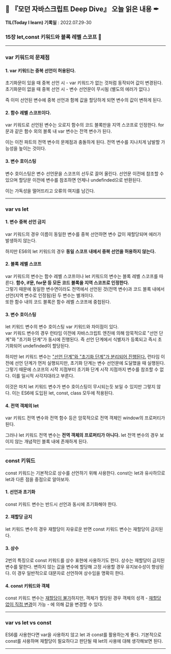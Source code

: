 ## 📕 『모던 자바스크립트 Deep Dive』 오늘 읽은 내용 ✒

**TIL(Today I learn) 기록일** : 2022.07.29-30

### 15장 let,const 키워드와 블록 레벨 스코프 📑
---
### var 키워드의 문제점
#### 1. var 키워드는 중복 선언이 허용된다.<br>
초기화문이 있을 때 중복 선언 시 - var 키워드가 없는 것처럼 동작되어 값이 변경된다.<br>
초기화문이 없을 때 중복 선언 시 - 변수 선언문이 무시됨 (별도의 에러가 없다.)

즉 이미 선언된 변수에 중복 선언과 함께 값을 할당하게 되면 변수의 값이 변하게 된다.

#### 2. 함수 레벨 스코프이다.
var 키워드로 선언된 변수는 오로지 함수의 코드 블록만을 지역 스코프로 인정한다. for문과 같은 함수 외의 블록 내 var 변수는 전역 변수가 된다.

이는 이전 파트의 전역 변수의 문제점과 충돌하게 된다. 전역 변수를 지나치게 남발할 가능성을 높이는 것이다.

#### 3. 변수 호이스팅
변수 호이스팅은 변수 선언문을 스코프의 선두로 끌어 올린다. 선언문 이전에 참조할 수 있으며 할당문 이전에 변수를 참조하면 언제나 undefinded으로 반환된다. 

이는 가독성을 떨어뜨리고 오류의 여지를 남긴다.

---
### var vs let
#### 1. 변수 중복 선언 금지
var 키워드의 경우 이름이 동일한 변수를 중복 선언하면 변수 값이 재할당되며 에러가 발생하지 않는다.

하지만 ES6의 let 키워드의 경우 <strong>동일 스코프 내에서 중복 선언을 허용하지 않는다.</strong>

#### 2. 블록 레벨 스코프
var 키워드의 변수는 함수 레벨 스코프이나 let 키워드의 변수는 블록 레벨 스코프를 따른다. <strong>함수, if문, for문 등 모든 코드 블록을 지역 스코프로 인정한다.</strong> <br>그렇기 때문에 동일한 변수면이라도 전역에서 선언된 것(전역 변수)과 코드 블록 내에서 선언(지역 변수로 인정됨)된 두 변수는 별개이다. <br>또한 함수 내의 코드 블록은 함수 레벨 스코프에 중첩된다.

#### 3. 변수 호이스팅
let 키워드 변수의 변수 호이스팅 var 키워드와 차이점이 있다. 
<br>var 키워드 변수의 경우 런타임 이전에 자바스크립트 엔진에 의해 암묵적으로 "선언 단계"와 "초기화 단계"가 동시에 진행된다. 즉 선언 단계에서 식별자가 등록되고 즉시 초기화되어 undefinded이 할당된다.<br>

하지만 let 키워드 변수는 <u>"선언 단계"와 "초기화 단계"가 분리되어 진행된다.</u> 런타임 이전에 선언 단계가 먼저 실행되지만, 초기화 단계는 변수 선언문에 도달했을 때 실행된다. <br>그렇기 때문에 스코프의 시작 지점부터 초기화 단계 시작 지점까지 변수를 참조할 수 없다. 이를 일시적 사각지대라고 부른다.

이것은 마치 let 키워드 변수가 변수 호이스팅이 무시되는듯 보일 수 있지만 그렇지 않다. 이는 ES6에 도입된 let, const, class 모두에 적용된다.

#### 4. 전역 객체의 let
var 키워드 전역 변수와 전역 함수 등은 암묵적으로 전역 객체인 window의 프로퍼티가 된다.

그러나 let 키워드 전역 변수는 <strong>전역 객체의 프로퍼티가 아니다.</strong> let 전역 변수의 경우 보이지 않는 개념적인 블록 내에 존재하게 된다.

---

### const 키워드
const 키워드는 기본적으로 상수를 선언하기 위해 사용한다. const는 let과 유사하므로 let과 다른 점을 중점으로 알아보자.

#### 1. 선언과 초기화
const 키워드 변수는 반드시 선언과 동시에 초기화해야 한다.

#### 2. 재할당 금지
let 키워드 변수의 경우 재할당이 자유로운 반면 const 키워드 변수는 재할당이 금지된다.

#### 3. 상수
2번의 특징으로 const 키워드를 상수 표현에 사용하기도 한다. 상수는 재할당이 금지된 변수를 말한다. 변하지 않는 값을 변수에 할당해 고정 사용할 경우 유지보수성이 향상된다. 이 경우 일반적으로 대문자로 선언하여 상수임을 명확히 한다.

#### 4. const 키워드와 객체
const 키워드 변수는 <u>재할당이 불가</u>하지만, 객체가 할당된 경우 객체의 성격 - <u>재할당 없이 직접 변경</u>이 가능 - 에 의해 값을 변경할 수 있다.

---

### var vs let vs const
ES6를 사용한다면 var을 사용하지 않고 let 과 const를 활용하는게 좋다. 기본적으로 const를 사용하며 재할당이 필요하다고 판단될 때 let의 사용에 대해 생각해보면 된다.

---

